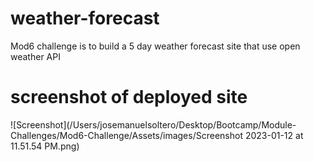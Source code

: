 # weather-forecast
Mod6 challenge is to build a 5 day weather forecast site that use open weather API

# screenshot of deployed site

![Screenshot](/Users/josemanuelsoltero/Desktop/Bootcamp/Module-Challenges/Mod6-Challenge/Assets/images/Screenshot 2023-01-12 at 11.51.54 PM.png)


